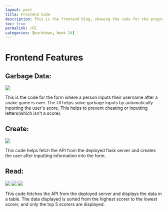 ```yaml
---
layout: post
title: Frontend Code
description: This is the frontend blog, showing the code for the program functionality.
toc: true
permalink: /FE
categories: [markdown, Week 24]
---
```


# Frontend Features

## Garbage Data:
![]({{site.baseurl}}/images/UpdatedForm.png)

This is the code for the form where a person inputs their username after a snake game is over. The UI helps solve garbage inputs by automatically inputting the user's score. This helps to prevent cheating or inputting letters(which isn't a score).

## Create:
![]({{site.baseurl}}/images/CreateFrontend.png)

This code helps fetch the API from the deployed flask server and creates the user after inputting information into the form.

## Read:
![]({{site.baseurl}}/images/ReadFrontend1.png)
![]({{site.baseurl}}/images/ReadFrontend2.png)
![]({{site.baseurl}}/images/ReadFrontend3.png)

This code fetches the API from the deployed server and displays the data in a table. The data displayed is sorted from the highest scorer to the lowest scorer, and only the top 5 scorers are displayed.